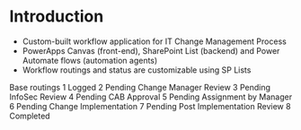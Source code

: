 # Introduction 
- Custom-built workflow application for IT Change Management Process
- PowerApps Canvas (front-end), SharePoint List (backend) and Power Automate flows (automation agents)
- Workflow routings and status are customizable using SP Lists

Base routings
1 Logged
2 Pending Change Manager Review
3 Pending InfoSec Review
4 Pending CAB Approval
5 Pending Assignment by Manager
6 Pending Change Implementation
7 Pending Post Implementation Review
8 Completed

